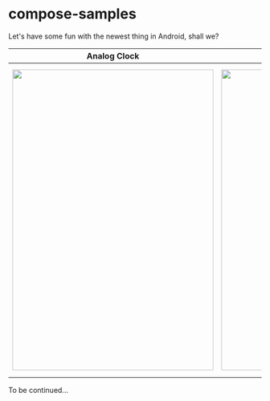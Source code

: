 
# compose-samples
Let's have some fun with the newest thing in Android, shall we?


| Analog Clock | Passcode Screen|List with sections
|--|--|--|
| <img width=400 height=600 src="https://user-images.githubusercontent.com/9197459/106971430-d4c53e00-6746-11eb-9130-71dc0c2691c6.gif"/> | <img width=400 height=600 src="https://user-images.githubusercontent.com/9197459/106971539-08a06380-6747-11eb-9b5c-73212d535026.gif"/> |<br/> <img width = 400 height=600 src="https://user-images.githubusercontent.com/9197459/106973071-04297a00-674a-11eb-9d90-5c8b84ebdec7.gif"/>

To be continued...
